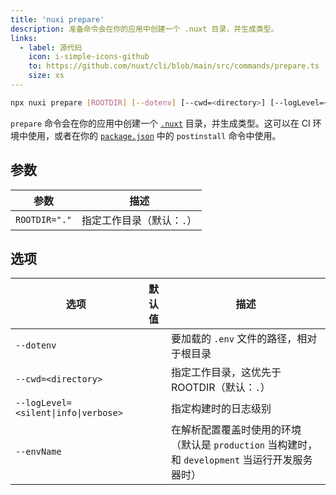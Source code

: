 ```yaml
---
title: 'nuxi prepare'
description: 准备命令会在你的应用中创建一个 .nuxt 目录，并生成类型。
links:
  - label: 源代码
    icon: i-simple-icons-github
    to: https://github.com/nuxt/cli/blob/main/src/commands/prepare.ts
    size: xs
---
```


<!--prepare-cmd-->
```bash [Terminal]
npx nuxi prepare [ROOTDIR] [--dotenv] [--cwd=<directory>] [--logLevel=<silent|info|verbose>] [--envName]
```
<!--/prepare-cmd-->

`prepare` 命令会在你的应用中创建一个 [`.nuxt`](/docs/guide/directory-structure/nuxt) 目录，并生成类型。这可以在 CI 环境中使用，或者在你的 [`package.json`](/docs/guide/directory-structure/package) 中的 `postinstall` 命令中使用。

## 参数

<!--prepare-args-->
参数 | 描述
--- | ---
`ROOTDIR="."` | 指定工作目录（默认：`.`）
<!--/prepare-args-->

## 选项

<!--prepare-opts-->
选项 | 默认值 | 描述
--- | --- | ---
`--dotenv` |  | 要加载的 `.env` 文件的路径，相对于根目录
`--cwd=<directory>` |  | 指定工作目录，这优先于 ROOTDIR（默认：`.`）
`--logLevel=<silent\|info\|verbose>` |  | 指定构建时的日志级别
`--envName` |  | 在解析配置覆盖时使用的环境（默认是 `production` 当构建时，和 `development` 当运行开发服务器时）
<!--/prepare-opts-->
